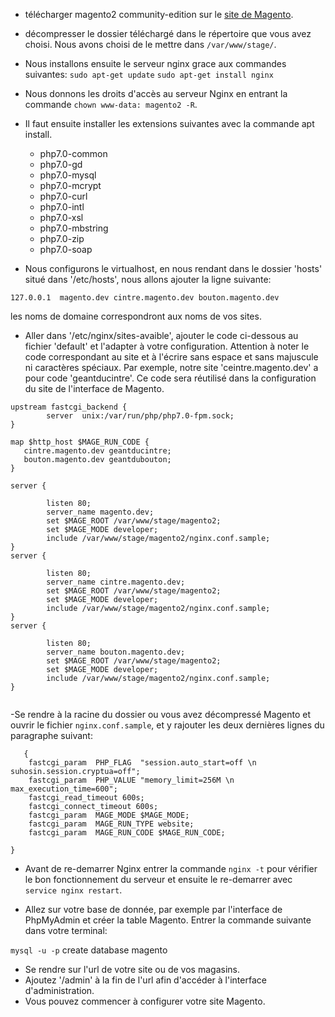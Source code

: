* télécharger magento2 community-edition sur le [site de Magento](https://magento.com). 
* décompresser le dossier téléchargé dans le répertoire que vous avez choisi. Nous avons choisi de le mettre dans `/var/www/stage/`.
* Nous installons ensuite le serveur nginx grace aux commandes suivantes:
     `sudo apt-get update`
     `sudo apt-get install nginx`
* Nous donnons les droits d'accès au serveur Nginx en entrant la commande `chown www-data: magento2 -R`. 
* Il faut ensuite installer les extensions suivantes avec la commande apt install.
  -  php7.0-common
  -  php7.0-gd 
  -  php7.0-mysql
  -  php7.0-mcrypt 
  -  php7.0-curl
  -  php7.0-intl 
  -  php7.0-xsl
  -  php7.0-mbstring
  -  php7.0-zip 
  -  php7.0-soap

* Nous configurons le virtualhost, en nous rendant dans le dossier 'hosts' situé dans '/etc/hosts', nous allons ajouter la ligne suivante:
``` 
127.0.0.1  magento.dev cintre.magento.dev bouton.magento.dev
```     
les noms de domaine correspondront aux noms de vos sites.
    
* Aller dans '/etc/nginx/sites-avaible', ajouter le code ci-dessous au fichier 'default' et l'adapter à votre configuration. 
Attention à noter le code correspondant au site et à l'écrire sans espace et sans majuscule ni caractères spéciaux. Par exemple, notre site 'ceintre.magento.dev' a pour code 'geantducintre'. Ce code sera réutilisé dans la configuration du site de l'interface de Magento.
```
upstream fastcgi_backend {
        server  unix:/var/run/php/php7.0-fpm.sock;
}

map $http_host $MAGE_RUN_CODE {
   cintre.magento.dev geantducintre;
   bouton.magento.dev geantdubouton;
}

server {

        listen 80;
        server_name magento.dev;
        set $MAGE_ROOT /var/www/stage/magento2;
        set $MAGE_MODE developer;
        include /var/www/stage/magento2/nginx.conf.sample;
}
server {

        listen 80;
        server_name cintre.magento.dev;
        set $MAGE_ROOT /var/www/stage/magento2;
        set $MAGE_MODE developer;
        include /var/www/stage/magento2/nginx.conf.sample;
}
server {

        listen 80;
        server_name bouton.magento.dev;
        set $MAGE_ROOT /var/www/stage/magento2;
        set $MAGE_MODE developer;
        include /var/www/stage/magento2/nginx.conf.sample;
}


```

-Se rendre à la racine du dossier ou vous avez décompressé Magento et ouvrir le fichier `nginx.conf.sample`, et y rajouter les deux dernières lignes du paragraphe suivant:

```
   {
    fastcgi_param  PHP_FLAG  "session.auto_start=off \n suhosin.session.cryptua=off";
    fastcgi_param  PHP_VALUE "memory_limit=256M \n max_execution_time=600";
    fastcgi_read_timeout 600s;
    fastcgi_connect_timeout 600s;
    fastcgi_param  MAGE_MODE $MAGE_MODE;
    fastcgi_param  MAGE_RUN_TYPE website;
    fastcgi_param  MAGE_RUN_CODE $MAGE_RUN_CODE;

}
```


* Avant de re-demarrer Nginx entrer la commande `nginx -t` pour vérifier le bon fonctionnement du serveur et ensuite le re-demarrer avec `service nginx restart`.


* Allez sur votre base de donnée, par exemple par l'interface de PhpMyAdmin et créer la table Magento. Entrer la commande suivante dans votre terminal:

`mysql -u -p`
create database magento 

* Se rendre sur l'url de votre site ou de vos magasins.
* Ajoutez '/admin' à la fin de l'url afin d'accéder à l'interface d'administration.
* Vous pouvez commencer à configurer votre site Magento. 





 